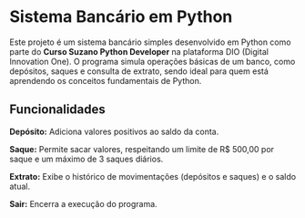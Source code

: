 # Sistema Bancário em Python

Este projeto é um sistema bancário simples desenvolvido em Python como parte do **Curso Suzano Python Developer** na plataforma DIO (Digital Innovation One). O programa simula operações básicas de um banco, como depósitos, saques e consulta de extrato, sendo ideal para quem está aprendendo os conceitos fundamentais de Python.

## Funcionalidades
**Depósito:** Adiciona valores positivos ao saldo da conta.

**Saque:** Permite sacar valores, respeitando um limite de R$ 500,00 por saque e um máximo de 3 saques diários.

**Extrato:** Exibe o histórico de movimentações (depósitos e saques) e o saldo atual.

**Sair:** Encerra a execução do programa.
